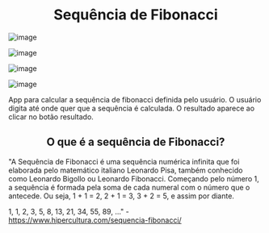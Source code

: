 <h1 align="center"> Sequência de Fibonacci </h1>

![image](https://user-images.githubusercontent.com/78871436/119388797-27e4e180-bca1-11eb-8706-1370f4bd0062.png)

![image](https://user-images.githubusercontent.com/78871436/119280974-1ef50100-bc0a-11eb-8f46-d9d53cebb776.png)

![image](https://user-images.githubusercontent.com/78871436/119280992-32a06780-bc0a-11eb-95ae-ed1145799fc4.png)

![image](https://user-images.githubusercontent.com/78871436/119280932-f4a34380-bc09-11eb-9a12-f3d4d9337e30.png)

 
App para calcular a sequência de fibonacci definida pelo usuário.
O usuário digita até onde quer que a sequência é calculada. O resultado aparece ao clicar no botão resultado.

<h2 align="center"> O que é a sequência de Fibonacci? </h2>

"A Sequência de Fibonacci é uma sequência numérica infinita que foi elaborada pelo matemático italiano Leonardo Pisa, também conhecido como Leonardo Bigollo ou Leonardo Fibonacci. Começando pelo número 1, a sequência é formada pela soma de cada numeral com o número que o antecede. Ou seja, 1 + 1 = 2, 2 + 1 = 3, 3 + 2 = 5, e assim por diante.

1, 1, 2, 3, 5, 8, 13, 21, 34, 55, 89, ..." - https://www.hipercultura.com/sequencia-fibonacci/

